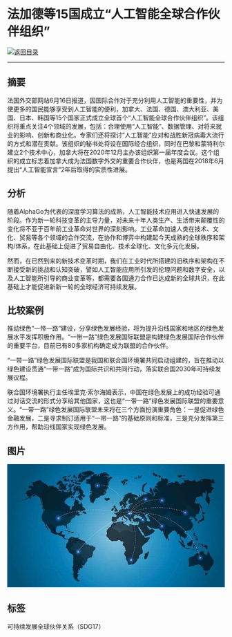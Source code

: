 # 法加德等15国成立“人工智能全球合作伙伴组织”

[![返回目录](http://img.shields.io/badge/点击-返回目录-875A7B.svg?style=flat&colorA=8F8F8F)](/)

----------

## 摘要

法国外交部网站6月16日报道，因国际合作对于充分利用人工智能的重要性，并为使更多的国民能够享受到人工智能的便利，加拿大、法国、德国、澳大利亚、美国、日本、韩国等15个国家正式成立全球首个“人工智能全球合作伙伴组织”。该组织将重点关注4个领域的发展，包括：合理使用“人工智能”、数据管理、对将来就业的影响、创新和商业化。专家们还将探讨“人工智能”应对和战胜新冠病毒大流行的方式和潜在贡献。该组织的秘书处将设在国际经合组织，同时在巴黎和蒙特利尔建立2个技术中心，加拿大将在2020年12月主办该组织第一届年度会议。这个组织的成立标志着加拿大成为法国数字外交的重要合作伙伴，也是两国在2018年6月提出“人工智能宣言”2年后取得的实质性进展。

## 分析

随着AlphaGo为代表的深度学习算法的成熟，人工智能技术应用进入快速发展的阶段。作为新一轮科技变革的主导力量，对未来十年人类生产、生活带来颠覆性的变化将不亚于百年前工业革命对世界的深刻影响。工业革命加速人类在技术、文化、贸易等各个领域的合作交流，在协作和博弈中构建起今天成熟的全球秩序和架构/体系，在此基础上促进了贸易自由化、技术全球化、文化多元化发展。

然而，在已然到来的新技术变革时期，我们在工业时代所搭建的旧秩序和架构在不断接受新的挑战和认知突破，譬如人工智能应用所引发的伦理问题和数字安全，以及人工智能所引导的商业变革等，都需要各国通力合作已达成新的全球共识，在此基础上才能促进新新一轮的全球经济可持续发展。

## 比较案例

推动绿色“一带一路”建设，分享绿色发展经验，将为提升沿线国家和地区的绿色发展水平发挥积极作用。“一带一路”绿色发展国际联盟是构建绿色发展国际合作伙伴的重要平台，目前已有80多家机构确定成为联盟的合作伙伴。

“一带一路”绿色发展国际联盟是我国和联合国环境署共同启动组建的，旨在推动以绿色建设贯通“一带一路”成为国际共识和共同行动，落实联合国2030年可持续发展议程。

联合国环境署执行主任埃里克·索尔海姆表示，中国在绿色发展上的成功经验可通过对话交流的形式分享给其他国家，这也是“一带一路”绿色发展国际联盟的重要意义。“一带一路”绿色发展国际联盟未来将在三个方面扮演重要角色：一是促进绿色金融发展，二是寻求制订适用于“一带一路”的基础原则和标准，三是充分发挥第三方作用，帮助沿线国家实现绿色发展。

## 图片

![图片](17.2.1.jpg)


## 标签
可持续发展全球伙伴关系（SDG17）
